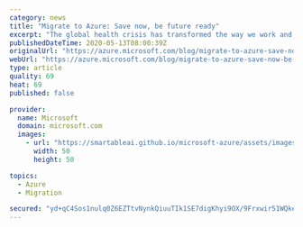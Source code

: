 ```yaml
---
category: news
title: "Migrate to Azure: Save now, be future ready"
excerpt: "The global health crisis has transformed the way we work and live. Remote work has surged across industries, and the ability to scale and manage your business from anywhere has become essential. As our customers are moving beyond resolving immediate crisis needs, many are thinking about the next set"
publishedDateTime: 2020-05-13T08:00:39Z
originalUrl: "https://azure.microsoft.com/blog/migrate-to-azure-save-now-be-future-ready/"
webUrl: "https://azure.microsoft.com/blog/migrate-to-azure-save-now-be-future-ready/"
type: article
quality: 69
heat: 69
published: false

provider:
  name: Microsoft
  domain: microsoft.com
  images:
    - url: "https://smartableai.github.io/microsoft-azure/assets/images/organizations/microsoft.com-50x50.jpg"
      width: 50
      height: 50

topics:
  - Azure
  - Migration

secured: "yd+qC4Sos1nulq0Z6EZTtvNynkQiuuTIk1SE7digKhyi9OX/9Frxwir51WQkeMqcJ1dQo4X+b3jY8rN2UuYRDOYOo5BsyRCzpzy2Q3lhmtC51BOXxmAW8TjvcqOxOJBm8If+WE5TUEMnKUQS9F6ErKwQHvXEy0BdpTKOfJEIspHhpxNdhVp6P9NiSNr6JlzEfjXR9EnlYvAXh/7X29FZZDwjtZl3TO7VITdpqVlrYaSCx4X35NQAXQQsFPKszj0Lk9PbzG8Prwi9h3RumGlYSA/dV8r4wFzx5LNtbtrGkA8fGUqFDUwVBDK2OIiAEtzBOuZIYdT6/Lanv7FrMsCoOBKTZACp0IP/omzjYlbxcks=;JJ6X+E0Q3x6+eDq5wmqIQQ=="
---
```


